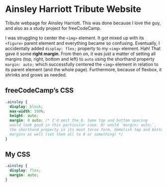 # Ainsley Harriott Tribute Website
Tribute webpage for Ainsley Harriott. This was done because I love the guy, and also as a study project for freeCodeCamp.  

I was struggling to center the `<img>` element. It got mixed up with its `<figure>` parent element and everything became so confusing. Eventually, I accidentally added `display: flex;` property to my `<img>` element. Hah! That gave it some **right margin**. From then on, it was just a matter of setting all margins (top, right, bottom and left) to `auto` using the shorthand property `margin: auto;` which successfully centered the `<img>` element in relation to its parent element (and the whole page). Furthermore, because of flexbox, it shrinks and grows as needed.

## freeCodeCamp’s CSS
```css
.ainsley {
  display: block;
  max-width: 100%;
  height: auto;
  margin: 0 auto; /* I'd omit the 0. Some top and bottom spacing 
  would look good in this particular case. Or would `margin: auto;`,
  the shorthand property in its most terse form, demolish top and bottom 
  margins as well (set them all to 0 or something) */
}
```  

## My CSS
```css
.ainsley {
  display: flex;
  margin: auto;
}
```
